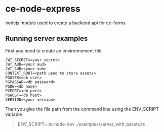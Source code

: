 # ce-node-express

nodejs module used to create a backend api for ce-forms

## Running server examples

First you need to create an environnement file

    JWT_SECRET=<your secret>
    JWT_AUD=<your aud>
    JWT_SUB=<your sub>            
    CONTEXT_ROOT=<path used to store assets>
    PGUSER=<db user>
    PGPASSWD=<db password>
    PGDB=<db name>
    PGPORT=<db port>
    PGHOST=<db host>
    VERSION=<your version>

Then you give the file path from the command line using the ENV_SCRIPT variable

 > ENV_SCRIPT=<path to your env file> ts-node-dev ./examples/server_with_assets.ts


